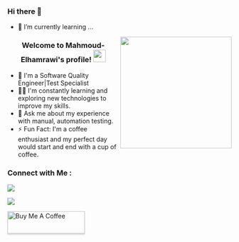 ### Hi there 👋


- 🌱 I’m currently learning ...

<img width="250" align="right" src="https://c.tenor.com/_DOBjnGspYAAAAAM/code-coding.gif">

<h3 align="center">
  Welcome to Mahmoud-Elhamrawi's profile!
  <img src="https://media.giphy.com/media/hvRJCLFzcasrR4ia7z/giphy.gif" width="28">
</h3>

<!-- Typing SVG by DenverCoder1 - https://github.com/DenverCoder1/readme-typing-svg -->

- 🏢 I'm a Software Quality Engineer|Test Specialist
- 👨‍💻 I'm constantly learning and exploring new technologies to improve my skills.
- 💬 Ask me about my experience with manual, automation testing.
- ⚡ Fun Fact: I'm a coffee enthusiast and my perfect day would start and end with a cup of coffee.



### Connect with Me :

<a href="https://www.linkedin.com/in/mahmoud-rashad-elhamrawi-9761a8105/1" target="_blank"><img src="https://img.shields.io/badge/Mahmoud%20Elhamrawi-0077B5?style=for-the-badge&logo=linkedIn&logoColor=white"/></a>

<a href="https://www.facebook.com/profile.php?id=100001542958988" target="_blank"><img src="https://img.shields.io/badge/Mahmoud%20Elhamrawi-0077B5?style=for-the-badge&logo=facebook&logoColor=white"/></a>

<a href="https://www.buymeacoffee.com/mahmoudelha" target="_blank"><img src="https://cdn.buymeacoffee.com/buttons/v2/lato-orange.png" alt="Buy Me A Coffee" style="height: 50px !important;width: 174px !important;box-shadow: 0px 3px 2px 0px rgba(190, 190, 190, 0.5) !important;-webkit-box-shadow: 0px 3px 2px 0px rgba(190, 190, 190, 0.5) !important;" ></a>




